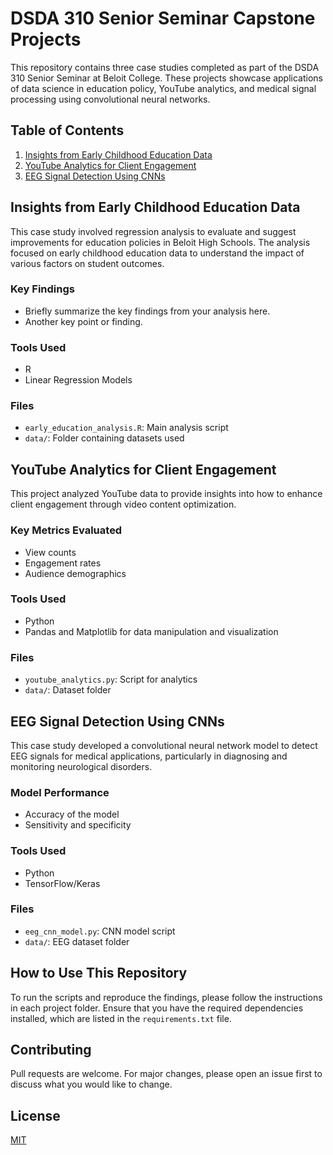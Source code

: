 # DSDA 310 Senior Seminar Capstone Projects

This repository contains three case studies completed as part of the DSDA 310 Senior Seminar at Beloit College. These projects showcase applications of data science in education policy, YouTube analytics, and medical signal processing using convolutional neural networks.

## Table of Contents
1. [Insights from Early Childhood Education Data](#insights-from-early-childhood-education-data)
2. [YouTube Analytics for Client Engagement](#youtube-analytics-for-client-engagement)
3. [EEG Signal Detection Using CNNs](#eeg-signal-detection-using-cnns)

## Insights from Early Childhood Education Data
This case study involved regression analysis to evaluate and suggest improvements for education policies in Beloit High Schools. The analysis focused on early childhood education data to understand the impact of various factors on student outcomes.

### Key Findings
- Briefly summarize the key findings from your analysis here.
- Another key point or finding.

### Tools Used
- R
- Linear Regression Models

### Files
- `early_education_analysis.R`: Main analysis script
- `data/`: Folder containing datasets used

## YouTube Analytics for Client Engagement
This project analyzed YouTube data to provide insights into how to enhance client engagement through video content optimization.

### Key Metrics Evaluated
- View counts
- Engagement rates
- Audience demographics

### Tools Used
- Python
- Pandas and Matplotlib for data manipulation and visualization

### Files
- `youtube_analytics.py`: Script for analytics
- `data/`: Dataset folder

## EEG Signal Detection Using CNNs
This case study developed a convolutional neural network model to detect EEG signals for medical applications, particularly in diagnosing and monitoring neurological disorders.

### Model Performance
- Accuracy of the model
- Sensitivity and specificity

### Tools Used
- Python
- TensorFlow/Keras

### Files
- `eeg_cnn_model.py`: CNN model script
- `data/`: EEG dataset folder

## How to Use This Repository
To run the scripts and reproduce the findings, please follow the instructions in each project folder. Ensure that you have the required dependencies installed, which are listed in the `requirements.txt` file.

## Contributing
Pull requests are welcome. For major changes, please open an issue first to discuss what you would like to change.

## License
[MIT](https://choosealicense.com/licenses/mit/)
